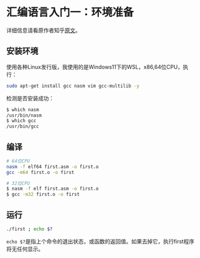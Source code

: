 # 汇编语言入门一：环境准备

详细信息请看原作者知乎[原文](https://zhuanlan.zhihu.com/p/23618489)。

## 安装环境

使用各种Linux发行版，我使用的是Windows11下的WSL，x86,64位CPU，执行：

```bash
sudo apt-get install gcc nasm vim gcc-multilib -y
```

检测是否安装成功：

```bash
$ which nasm
/usr/bin/nasm
$ which gcc
/usr/bin/gcc
```

## 编译

```bash
# 64位CPU
nasm -f elf64 first.asm -o first.o
gcc -m64 first.o -o first

# 32位CPU
$ nasm -f elf first.asm -o first.o
$ gcc -m32 first.o -o first
```

## 运行

```bash
./first ; echo $?
```

```echo $?```是指上个命令的退出状态，或函数的返回值。如果去掉它，执行first程序将无任何显示。
